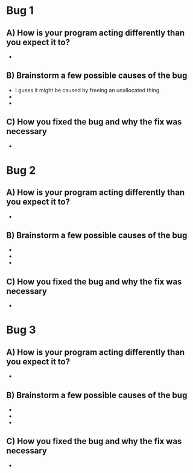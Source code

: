 # Bug 1

## A) How is your program acting differently than you expect it to?
- 
## B) Brainstorm a few possible causes of the bug
- I guess it might be caused by freeing an unallocated thing
- 
- 

## C) How you fixed the bug and why the fix was necessary
- 


# Bug 2

## A) How is your program acting differently than you expect it to?
- 

## B) Brainstorm a few possible causes of the bug
- 
- 
- 

## C) How you fixed the bug and why the fix was necessary
- 


# Bug 3

## A) How is your program acting differently than you expect it to?
- 

## B) Brainstorm a few possible causes of the bug
- 
- 
- 

## C) How you fixed the bug and why the fix was necessary
- 
